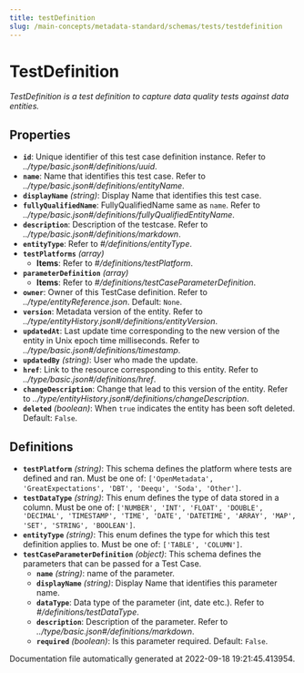 ```yaml
---
title: testDefinition
slug: /main-concepts/metadata-standard/schemas/tests/testdefinition
---
```


# TestDefinition

*TestDefinition is a test definition to capture data quality tests against data entities.*

## Properties

- **`id`**: Unique identifier of this test case definition instance. Refer to *../type/basic.json#/definitions/uuid*.
- **`name`**: Name that identifies this test case. Refer to *../type/basic.json#/definitions/entityName*.
- **`displayName`** *(string)*: Display Name that identifies this test case.
- **`fullyQualifiedName`**: FullyQualifiedName same as `name`. Refer to *../type/basic.json#/definitions/fullyQualifiedEntityName*.
- **`description`**: Description of the testcase. Refer to *../type/basic.json#/definitions/markdown*.
- **`entityType`**: Refer to *#/definitions/entityType*.
- **`testPlatforms`** *(array)*
  - **Items**: Refer to *#/definitions/testPlatform*.
- **`parameterDefinition`** *(array)*
  - **Items**: Refer to *#/definitions/testCaseParameterDefinition*.
- **`owner`**: Owner of this TestCase definition. Refer to *../type/entityReference.json*. Default: `None`.
- **`version`**: Metadata version of the entity. Refer to *../type/entityHistory.json#/definitions/entityVersion*.
- **`updatedAt`**: Last update time corresponding to the new version of the entity in Unix epoch time milliseconds. Refer to *../type/basic.json#/definitions/timestamp*.
- **`updatedBy`** *(string)*: User who made the update.
- **`href`**: Link to the resource corresponding to this entity. Refer to *../type/basic.json#/definitions/href*.
- **`changeDescription`**: Change that lead to this version of the entity. Refer to *../type/entityHistory.json#/definitions/changeDescription*.
- **`deleted`** *(boolean)*: When `true` indicates the entity has been soft deleted. Default: `False`.
## Definitions

- **`testPlatform`** *(string)*: This schema defines the platform where tests are defined and ran. Must be one of: `['OpenMetadata', 'GreatExpectations', 'DBT', 'Deequ', 'Soda', 'Other']`.
- **`testDataType`** *(string)*: This enum defines the type of data stored in a column. Must be one of: `['NUMBER', 'INT', 'FLOAT', 'DOUBLE', 'DECIMAL', 'TIMESTAMP', 'TIME', 'DATE', 'DATETIME', 'ARRAY', 'MAP', 'SET', 'STRING', 'BOOLEAN']`.
- **`entityType`** *(string)*: This enum defines the type for which this test definition applies to. Must be one of: `['TABLE', 'COLUMN']`.
- **`testCaseParameterDefinition`** *(object)*: This schema defines the parameters that can be passed for a Test Case.
  - **`name`** *(string)*: name of the parameter.
  - **`displayName`** *(string)*: Display Name that identifies this parameter name.
  - **`dataType`**: Data type of the parameter (int, date etc.). Refer to *#/definitions/testDataType*.
  - **`description`**: Description of the parameter. Refer to *../type/basic.json#/definitions/markdown*.
  - **`required`** *(boolean)*: Is this parameter required. Default: `False`.


Documentation file automatically generated at 2022-09-18 19:21:45.413954.
